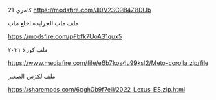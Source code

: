 

كامري 21
https://modsfire.com/Jl0V23C9B4Z8DUb

  

  
ملف ماب الجرايده اخلع ماب 

https://modsfire.com/pFbfk7UoA31qux5

ملف كورلا ٢٠٢١

https://www.mediafire.com/file/e6b7kos4u99ksl2/Meto-corolla.zip/file

ملف لكزس الصغير 

https://sharemods.com/6ogh0b9f7eil/2022_Lexus_ES.zip.html
